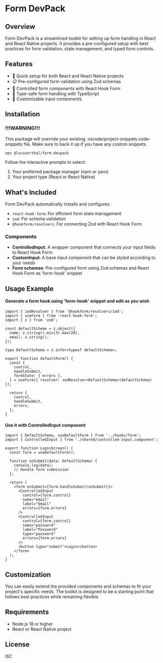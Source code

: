 # Form DevPack

## Overview

Form DevPack is a streamlined toolkit for setting up form handling in React and React Native projects. It provides a pre-configured setup with best practices for form validation, state management, and typed form controls.

## Features

- 🚀 Quick setup for both React and React Native projects
- 📋 Pre-configured form validation using Zod schemas
- 🔄 Controlled form components with React Hook Form
- 🧩 Type-safe form handling with TypeScript
- 🎨 Customizable input components

## Installation

### !!!WARNING!!! 
This package will override your existing .vscode/project-snippets.code-snippets file. Make sure to back it up if you have any custom snippets.

```bash
npx @lucaserthal/form-devpack
```

Follow the interactive prompts to select:
1. Your preferred package manager (npm or yarn)
2. Your project type (React or React Native)

## What's Included

Form DevPack automatically installs and configures:

- `react-hook-form`: For efficient form state management
- `zod`: For schema validation
- `@hookform/resolvers`: For connecting Zod with React Hook Form

### Components

- **ControlledInput**: A wrapper component that connects your input fields to React Hook Form
- **CustomInput**: A base input component that can be styled according to your needs
- **Form schemas**: Pre-configured form using Zod schemas and React Hook Form as 'form-hook' snippet

## Usage Example

#### Generate a form hook using 'form-hook' snippet and edit as you wish 
```tsx
import { zodResolver } from '@hookform/resolvers/zod';
import { useForm } from 'react-hook-form';
import { z } from 'zod';

const defaultSchema = z.object({
  name: z.string().min(3).max(20),
  email: z.string(),
});

type DefaultSchema = z.infer<typeof defaultSchema>;

export function defaultForm() {
  const {
    control,
    handleSubmit,
    formState: { errors },
  } = useForm({ resolver: zodResolver<DefaultSchema>(defaultSchema) });

  return {
    control,
    handleSubmit,
    errors,
  };
}
```

#### Use it with ControlledInput component
```tsx
import { DefaultSchema, useDefaultForm } from '../hooks/form';
import { ControlledInput } from './shared/controlled-input.component';

export function LoginScreen() {
  const form = useDefaultForm();

  function onSubmit(data: DefaultSchema) {
    console.log(data);
    // Handle form submission
  };

  return (
    <form onSubmit={form.handleSubmit(onSubmit)}>
      <ControlledInput
        control={form.control}
        name="email"
        label="Email"
        errors={form.errors}
      />
      <ControlledInput
        control={form.control}
        name="password"
        label="Password"
        type="password"
        errors={form.errors}
      />
      <button type="submit">Login</button>
    </form>
  );
}
```

## Customization

You can easily extend the provided components and schemas to fit your project's specific needs. The toolkit is designed to be a starting point that follows best practices while remaining flexible.

## Requirements

- Node.js 18 or higher
- React or React Native project

## License

ISC
